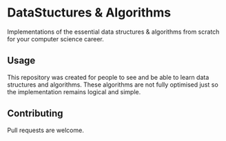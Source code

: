 # DataStuctures & Algorithms

Implementations of the essential data structures & algorithms from scratch for your computer science career.

## Usage

This repository was created for people to see and be able to learn data structures and algorithms. 
These algorithms are not fully optimised just so the implementation remains logical and simple. 

## Contributing
Pull requests are welcome.
